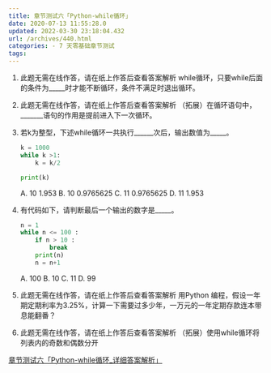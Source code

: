 ```yaml
---
title: 章节测试六「Python-while循环」
date: 2020-07-13 11:55:28.0
updated: 2022-03-30 23:18:04.432
url: /archives/440.html
categories: - 7 天零基础章节测试
tags: 
---
```




1.  此题无需在线作答，请在纸上作答后查看答案解析 while循环，只要while后面的条件为\_\_\_\_\_时才能不断循环，条件不满足时退出循环。
    
2.  此题无需在线作答，请在纸上作答后查看答案解析 （拓展）在循环语句中，\_\_\_\_\_\_\_语句的作用是提前进入下一次循环。
    
3.  若k为整型，下述while循环一共执行\_\_\_\_\_\_次后，输出数值为\_\_\_\_\_。
    
    ```python
    k = 1000
    while k >1:
        k = k/2
    
    print(k)
    ```
    
    A. 10 1.953 B. 10 0.9765625 C. 11 0.9765625 D. 11 1.953
    
4.  有代码如下，请判断最后一个输出的数字是\_\_\_\_\_。
    
    ```python
    n = 1
    while n <= 100 :
        if n > 10 :
            break
        print(n)
        n = n+1
    ```
    
    A. 100 B. 10 C. 11 D. 99
    
5.  此题无需在线作答，请在纸上作答后查看答案解析 用Python 编程，假设一年期定期利率为3.25%，计算一下需要过多少年，一万元的一年定期存款连本带息能翻番？
    
6.  此题无需在线作答，请在纸上作答后查看答案解析 （拓展）使用while循环将列表内的奇数和偶数分开
    

[章节测试六「Python-while循环\_详细答案解析」](https://www.bornforthis.cn/625.html)